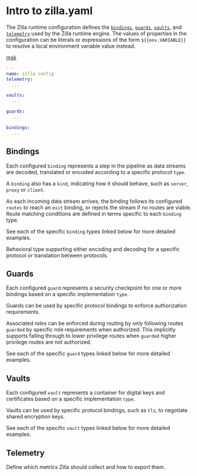 # Intro to zilla.yaml

The Zilla runtime configuration defines the [`bindings`](../reference/config/bindings/), [`guards`](../reference/config/guards/), [`vaults`](../reference/config/vaults/), and [`telemetry`](../reference/config/telemetry/) used by the Zilla runtime engine. The values of properties in the configuration can be literals or expressions of the form `${{env.VARIABLE}}` to resolve a local environment variable value instead.

[msk](/how-tos/amazon-msk/public-proxy.md)

```yaml {2}
---
name: zilla config
telemetry:
  ...

vaults:
  ...

guards:
  ...

bindings:
  ...
```

## Bindings

Each configured `binding` represents a step in the pipeline as data streams are decoded, translated or encoded according to a specific protocol `type`.

A `binding` also has a `kind`, indicating how it should behave, such as `server`, `proxy` or `client`.

As each incoming data stream arrives, the binding follows its configured `routes` to reach an `exit` binding, or rejects the stream if no routes are viable. Route matching conditions are defined in terms specific to each `binding` type.

See each of the specific `binding` types linked below for more detailed examples.

Behavioral type supporting either encoding and decoding for a specific protocol or translation between protocols.


## Guards

Each configured `guard` represents a security checkpoint for one or more bindings based on a specific implementation `type`.

Guards can be used by specific protocol bindings to enforce authorization requirements.

Associated roles can be enforced during routing by only following routes `guarded` by specific role requirements when authorized. This implicitly supports falling through to lower privilege routes when `guarded` higher privilege routes are not authorized.

See each of the specific `guard` types linked below for more detailed examples.

## Vaults

Each configured `vault` represents a container for digital keys and certificates based on a specific implementation `type`.

Vaults can be used by specific protocol bindings, such as `tls`, to negotiate shared encryption keys.

See each of the specific `vault` types linked below for more detailed examples.


## Telemetry

Define which metrics Zilla should collect and how to export them.

